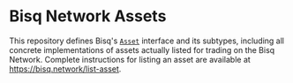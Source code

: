 # Bisq Network Assets

This repository defines Bisq's [`Asset`](https://jitpack.io/com/github/bisq-network/bisq-assets/0.8.0/javadoc/bisq/asset/Asset.html) interface and its subtypes, including all concrete implementations of assets actually listed for trading on the Bisq Network. Complete instructions for listing an asset are available at https://bisq.network/list-asset.
